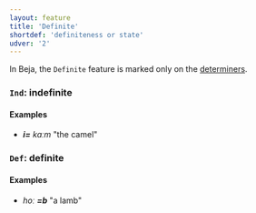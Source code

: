 ```yaml
---
layout: feature
title: 'Definite'
shortdef: 'definiteness or state'
udver: '2'
---
```


In Beja, the `Definite` feature is marked only on the [determiners](_bej/pos/DET).

### <a name="Ind">`Ind`</a>: indefinite

#### Examples

* _<b>i=</b> kaːm_ "the camel"

### <a name="Def">`Def`</a>: definite

#### Examples

* _hoː <b>=b</b>_ "a lamb"
<!-- Interlanguage links updated Po 11. listopadu 2024, 20:09:36 CET -->
